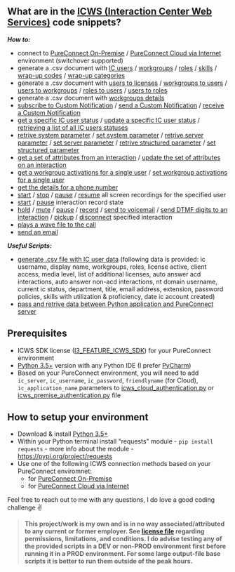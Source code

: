## What are in the [ICWS (Interaction Center Web Services)](https://help.genesys.com/developer/cic/docs/icws/webhelp/conceptualcontent/welcome.htm) code snippets?
***How to:***
- connect to [PureConnect On-Premise](scripts/icws_premise_authentication.py) / [PureConnect Cloud via Internet](scripts/icws_cloud_authentication.py) environment (switchover supported)
- generate a .csv document with [IC users](scripts/icws_csv_data_export.py#L7) / [workgroups](scripts/icws_csv_data_export.py#L25) / [roles](scripts/icws_csv_data_export.py#L43) / [skills](scripts/icws_csv_data_export.py#L61) / [wrap-up codes](scripts/icws_csv_data_export.py#L79) / [wrap-up categories](scripts/icws_csv_data_export.py#L97)
- generate a .csv document with [users to licenses](scripts/icws_csv_user_to_licenses.py) / [workgroups to users]() / [users to workgroups]() / [roles to users]() / [users to roles]()
- generate a .csv document with [workgroups details]()
- [subscribe to Custom Notification](scripts/icws_subscribe_send_receive_a_custom_notification.py#L7)  / [send a Custom Notification](scripts/icws_subscribe_send_receive_a_custom_notification.py#L22) / [receive a Custom Notification](scripts/icws_subscribe_send_receive_a_custom_notification.py#L36)
- [get a specific IC user status](scripts/icws_user_status.py#L9) / [update a specific IC user status](scripts/icws_user_status.py#L15) / [retrieving a list of all IC users statuses](scripts/icws_user_status.py#L24)
- [retrive system parameter]() / [set system parameter]() / [retrive server parameter]() / [set server parameter]() / [retrive structured parameter]() / [set structured parameter]()
- [get a set of attributes from an interaction](scripts/icws_get_update_attributes.py#L10) / [update the set of attributes on an interaction](scripts/icws_get_update_attributes.py#L18)
- [get a workgroup activations for a single user](scripts/icws_workgroup_activations.py#L7) / [set workgroup activations for a single user](scripts/icws_workgroup_activations.py#L13)
- [get the details for a phone number](scripts/icws_phone_number_details.py)
- [start]() / [stop]() / [pause]() / [resume]() all screen recordings for the specified user
- [start]() / [pause]() interaction record state
- [hold](scripts/icws_interaction_manipulation.py#L10) / [mute](scripts/icws_interaction_manipulation.py#L19) / [pause](scripts/icws_interaction_manipulation.py#L28) / [record](scripts/icws_interaction_manipulation.py#L37) / [send to voicemail](scripts/icws_interaction_manipulation.py#L49) / [send DTMF digits to an interaction](scripts/icws_interaction_manipulation.py#L57) / [pickup](scripts/icws_interaction_manipulation.py#L66) / [disconnect](scripts/icws_interaction_manipulation.py#L74) specified interaction
- [plays a wave file to the call]()
- [send an email](scripts/icws_send_an_email.py)

***Useful Scripts:***
- [generate .csv file with IC user data](scripts/icws_user_data_csv_export.py) (following data is provided: ic username, display name, workgroups, roles, license active, client access, media level, list of additional licenses, auto answer acd interactions, auto answer non-acd interactions, nt domain username, current ic status, department, title, email address, extension, password policies, skills with utilization & proficiency, date ic account created)
- [pass and retrive data between Python application and PureConnect server](scripts/icws_subscribe_send_receive_a_custom_notification.py)

## Prerequisites
- ICWS SDK license ([I3_FEATURE_ICWS_SDK](https://help.genesys.com/pureconnect/mergedProjects/wh_tr/mergedProjects/wh_tr_icws_sdk_icg/desktop/what_is_the_icws_sdk.htm)) for your PureConnect environment
- [Python 3.5+](https://www.python.org/downloads/) version with any Python IDE (I prefer [PyCharm](https://www.jetbrains.com/pycharm/download/))
- Based on your PureConnect environment, you will need to add ```ic_server```, ```ic_username```, ```ic_password```, ```friendlyname``` (for Cloud), ```ic_application_name``` parameters to [icws_cloud_authentication.py](scripts/icws_cloud_authentication.py) or [icws_premise_authentication.py](scripts/icws_premise_authentication.py) file

## How to setup your environment
- Download & install [Python 3.5+](https://www.python.org/downloads/)
- Within your Python terminal install "requests" module - ```pip install requests``` - more info about the module - https://pypi.org/project/requests
- Use one of the following ICWS connection methods based on your PureConnect enviromnet:
  - for [PureConnect On-Premise](scripts/icws_premise_authentication.py)
  - for [PureConnect Cloud via Internet](scripts/icws_cloud_authentication.py) 

Feel free to reach out to me with any questions, I do love a good coding challenge :v:

> **This project/work is my own and is in no way associated/attributed to any current or former employer. See [license file](LICENSE) regarding permissions, limitations, and  conditions. I do advise testing any of the provided scripts in a DEV or non-PROD environment first before running it in a PROD environment. For some large output-file base scripts it is better to run them outside of the peak hours.**
